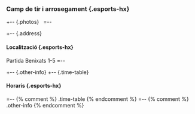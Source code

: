### Camp de tir i arrosegament    {.esports-hx}
+-- {.photos}
&nbsp;
=--

+-- {.address}
#### Localització    {.esports-hx}
Partida Benixats 1-5
=--

+-- {.other-info}
+-- {.time-table}
#### Horaris {.esports-hx}

=-- {% comment %} .time-table {% endcomment %}
=-- {% comment %} .other-info {% endcomment %}